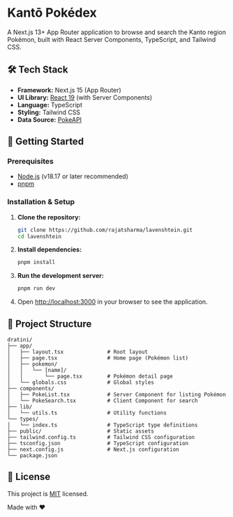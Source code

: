 # Kantō Pokédex

A Next.js 13+ App Router application to browse and search the Kanto region Pokémon, built with React Server Components, TypeScript, and Tailwind CSS.

## 🛠️ Tech Stack

*   **Framework:** Next.js 15 (App Router)
*   **UI Library:** [React 19](https://reactjs.org/)  (with Server Components)
*   **Language:** TypeScript
*   **Styling:** Tailwind CSS
*   **Data Source:** [PokeAPI](https://pokeapi.co/)

## 🏁 Getting Started

### Prerequisites

*   [Node.js](https://nodejs.org/) (v18.17 or later recommended)
*   [pnpm](https://pnpm.io/)

### Installation & Setup

1.  **Clone the repository:**
    ```bash
    git clone https://github.com/rajatsharma/lavenshtein.git
    cd lavenshtein
    ```

2.  **Install dependencies:**
    ```bash
    pnpm install
    ```

3.  **Run the development server:**
    ```bash
    pnpm run dev
    ```

4.  Open [http://localhost:3000](http://localhost:3000) in your browser to see the application.

## 📂 Project Structure
```shell
dratini/
├── app/
│   ├── layout.tsx              # Root layout
│   ├── page.tsx                # Home page (Pokémon list)
│   ├── pokemon/
│   │   └── [name]/
│   │       └── page.tsx        # Pokémon detail page
│   └── globals.css             # Global styles
├── components/
│   ├── PokeList.tsx            # Server Component for listing Pokémon
│   └── PokeSearch.tsx          # Client Component for search
├── lib/
│   └── utils.ts                # Utility functions
└── types/
│   └── index.ts                # TypeScript type definitions
├── public/                     # Static assets
├── tailwind.config.ts          # Tailwind CSS configuration
├── tsconfig.json               # TypeScript configuration
├── next.config.js              # Next.js configuration
└── package.json
```

## 📜 License

This project is [MIT](./LICENSE) licensed.

Made with ❤️
